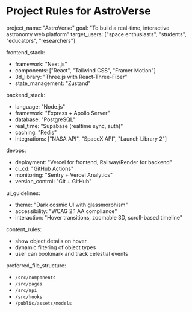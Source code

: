 # Project Rules for AstroVerse

project_name: "AstroVerse"
goal: "To build a real-time, interactive astronomy web platform"
target_users: ["space enthusiasts", "students", "educators", "researchers"]

frontend_stack:

- framework: "Next.js"
- components: ["React", "Tailwind CSS", "Framer Motion"]
- 3d_library: "Three.js with React-Three-Fiber"
- state_management: "Zustand"

backend_stack:

- language: "Node.js"
- framework: "Express + Apollo Server"
- database: "PostgreSQL"
- real_time: "Supabase (realtime sync, auth)"
- caching: "Redis"
- integrations: ["NASA API", "SpaceX API", "Launch Library 2"]

devops:

- deployment: "Vercel for frontend, Railway/Render for backend"
- ci_cd: "GitHub Actions"
- monitoring: "Sentry + Vercel Analytics"
- version_control: "Git + GitHub"

ui_guidelines:

- theme: "Dark cosmic UI with glassmorphism"
- accessibility: "WCAG 2.1 AA compliance"
- interaction: "Hover transitions, zoomable 3D, scroll-based timeline"

content_rules:

- show object details on hover
- dynamic filtering of object types
- user can bookmark and track celestial events

preferred_file_structure:

- `/src/components`
- `/src/pages`
- `/src/api`
- `/src/hooks`
- `/public/assets/models`
